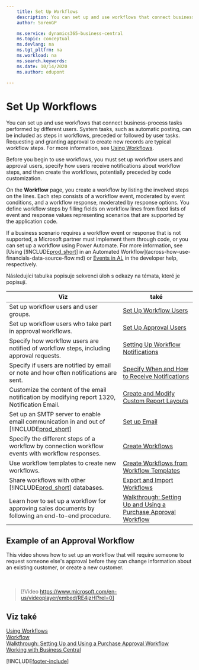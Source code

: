 ```yaml
---
    title: Set Up Workflows
    description: You can set up and use workflows that connect business-process tasks performed by different users. Learn about the different steps you must take.
    author: SorenGP

    ms.service: dynamics365-business-central
    ms.topic: conceptual
    ms.devlang: na
    ms.tgt_pltfrm: na
    ms.workload: na
    ms.search.keywords:
    ms.date: 10/14/2020
    ms.author: edupont

---
```

# Set Up Workflows

You can set up and use workflows that connect business-process tasks performed by different users. System tasks, such as automatic posting, can be included as steps in workflows, preceded or followed by user tasks. Requesting and granting approval to create new records are typical workflow steps. For more information, see [Using Workflows](across-use-workflows.md).

Before you begin to use workflows, you must set up workflow users and approval users, specify how users receive notifications about workflow steps, and then create the workflows, potentially preceded by code customization.

On the **Workflow** page, you create a workflow by listing the involved steps on the lines. Each step consists of a workflow event, moderated by event conditions, and a workflow response, moderated by response options. You define workflow steps by filling fields on workflow lines from fixed lists of event and response values representing scenarios that are supported by the application code.

If a business scenario requires a workflow event or response that is not supported, a Microsoft partner must implement them through code, or you can set up a workflow using Power Automate. For more information, see [Using [!INCLUDE[prod_short](includes/prod_short.md)] in an Automated Workflow](across-how-use-financials-data-source-flow.md) or [Events in AL](/dynamics365/business-central/dev-itpro/developer/devenv-events-in-al) in the developer help, respectively.

Následující tabulka popisuje sekvenci úloh s odkazy na témata, které je popisují.

| **Viz** | **také** |
|------------|-------------|  
| Set up workflow users and user groups. | [Set Up Workflow Users](across-how-to-set-up-workflow-users.md) |
| Set up workflow users who take part in approval workflows. | [Set Up Approval Users](across-how-to-set-up-approval-users.md) |
| Specify how workflow users are notified of workflow steps, including approval requests. | [Setting Up Workflow Notifications](across-setting-up-workflow-notifications.md) |
| Specify if users are notified by email or note and how often notifications are sent. | [Specify When and How to Receive Notifications](across-how-to-specify-when-and-how-to-receive-notifications.md) |
| Customize the content of the email notification by modifying report 1320, Notification Email. | [Create and Modify Custom Report Layouts](ui-how-create-custom-report-layout.md) |
| Set up an SMTP server to enable email communication in and out of [!INCLUDE[prod_short](includes/prod_short.md)] | [Set up Email](admin-how-setup-email.md) |
| Specify the different steps of a workflow by connection workflow events with workflow responses. | [Create Workflows](across-how-to-create-workflows.md) |
| Use workflow templates to create new workflows. | [Create Workflows from Workflow Templates](across-how-to-create-workflows-from-workflow-templates.md) |
| Share workflows with other [!INCLUDE[prod_short](includes/prod_short.md)] databases. | [Export and Import Workflows](across-how-to-export-and-import-workflows.md) |
| Learn how to set up a workflow for approving sales documents by following an end-to-end procedure. | [Walkthrough: Setting Up and Using a Purchase Approval Workflow](walkthrough-setting-up-and-using-a-purchase-approval-workflow.md) |

## Example of an Approval Workflow
This video shows how to set up an workflow that will require someone to request someone else's approval before they can change information about an existing customer, or create a new customer.  
<br><br>

> [!Video https://www.microsoft.com/en-us/videoplayer/embed/RE4jzHI?rel=0]

## Viz také
[Using Workflows](across-use-workflows.md)   
[Workflow](across-workflow.md)   
[Walkthrough: Setting Up and Using a Purchase Approval Workflow](walkthrough-setting-up-and-using-a-purchase-approval-workflow.md)  
[Working with Business Central](ui-work-product.md)


[!INCLUDE[footer-include](includes/footer-banner.md)]